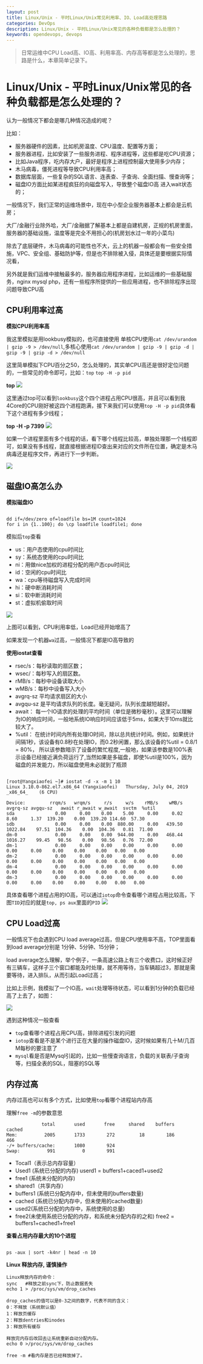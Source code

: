 ```yaml
---
layout: post
title: Linux/Unix - 平时Linux/Unix常见利用率、IO、Load高处理思路
categories: DevOps
description: Linux/Unix - 平时Linux/Unix常见的各种负载都是怎么处理的？
keywords: opendevops, devops 
---
```


> 日常运维中CPU Load高、IO高、利用率高、内存高等都是怎么处理的，思路是什么，本章简单记录下。

# Linux/Unix - 平时Linux/Unix常见的各种负载都是怎么处理的？


认为一般情况下都会是哪几种情况造成的呢？

比如： 

- 服务器硬件的因素，比如机房温度、CPU温度、配置等方面；
- 服务器进程，比如安装了一些服务进程、程序进程等，这些都是吃CPU资源；
- 比如Java程序，吃内存大户，最好是程序上进程控制最大使用多少内存；
- 木马病毒，僵死进程等导致CPU利用率高；
- 数据库层面，一些复杂的SQL语言、连表查、子查询、全面扫描、慢查询等；
- 磁盘IO方面比如某进程疯狂的向磁盘写入，导致整个磁盘IO高 进入wait状态的；

一般情况下，我们正常的运维场景中，现在中小型企业服务器基本上都会是云机房；

大厂/金融行业除外哈，大厂/金融据了解基本上都是自建机房，正规的机房里面，服务器的基础设施，温度等是完全不用担心的(机房划水过一年的小菜鸟)

除去了底层硬件，木马病毒的可能性也不大，云上的机器一般都会有一些安全措施，VPC、安全组、基础防护等，但是也不排除被入侵，具体还是要根据实际情况看，

另外就是我们运维中接触最多的，服务器应用程序进程，比如运维的一些基础服务，nginx mysql php，还有一些程序所提供的一些应用进程，也不排除程序出现问题导致CPU高


## CPU利用率过高

**模拟CPU利用率高**

我这里模拟是用lookbusy模拟的，也可直接使用 单核CPU使用`cat /dev/urandom | gzip -9 > /dev/null`,多核心使用`cat /dev/urandom | gzip -9 | gzip -d | gzip -9 | gzip -d > /dev/null`


这里简单模拟下CPU百分之50，怎么处理的，其实单CPU高还是很好定位问题的，一些常见的命令即可，比如：`top` `top -H -p pid`

**top**
![](/images/15621209451.jpg)

这里通过top可以看到`lookbusy`这个四个进程占用CPU很高，并且可以看到我4Core的CPU刚好被这四个进程跑满，接下来我们可以使用`top -H -p pid`具体看下这个进程有多少线程；


**top -H -p 7399**
![](/images/20190703103700.png)

如果一个进程里面有多个线程的话，看下哪个线程比较高，单独处理那一个线程即可，如果没有多线程，就直接根据进程ID查出来对应的文件所在位置，确定是木马病毒还是程序文件，再进行下一步判断。

![](/images/20190703103855.png)





## 磁盘IO高怎么办

**模拟磁盘IO**  

```shell

dd if=/dev/zero of=loadfile bs=1M count=1024
for i in {1..100}; do \cp loadfile loadfile1; done
```

模拟后`top`查看
- us：用户态使用的cpu时间比
- sy：系统态使用的cpu时间比
- ni：用做nice加权的进程分配的用户态cpu时间比
- id：空闲的cpu时间比
- wa：cpu等待磁盘写入完成时间
- hi：硬中断消耗时间
- si：软中断消耗时间
- st：虚拟机偷取时间

![](/images/20190703105136.png)

上图可以看到，CPU利用率低，Load已经开始增高了

如果发现一个机器`wa`过高，一般情况下都是IO高导致的


**使用iostat查看**  

- rsec/s：每秒读取的扇区数；
- wsec/：每秒写入的扇区数。
- rMB/s：每秒中设备读取大小
- wMB/s：每秒中设备写入大小
- avgrq-sz 平均请求扇区的大小
- avgqu-sz 是平均请求队列的长度。毫无疑问，队列长度越短越好。    
- await：  每一个IO请求的处理的平均时间（单位是微秒毫秒）。这里可以理解为IO的响应时间，一般地系统IO响应时间应该低于5ms，如果大于10ms就比较大了。
- %util： 在统计时间内所有处理IO时间，除以总共统计时间。例如，如果统计间隔1秒，该设备有0.8秒在处理IO，而0.2秒闲置，那么该设备的%util = 0.8/1 = 80%，
所以该参数暗示了设备的繁忙程度,一般地，如果该参数是100%表示设备已经接近满负荷运行了,当然如果是多磁盘，即使%util是100%，因为磁盘的并发能力，所以磁盘使用未必就到了瓶颈  

```shell  

[root@Yangxiaofei ~]# iostat -d -x -m 1 10
Linux 3.10.0-862.el7.x86_64 (Yangxiaofei) 	Thursday, July 04, 2019 	_x86_64_	(6 CPU)

Device:         rrqm/s   wrqm/s     r/s     w/s    rMB/s    wMB/s avgrq-sz avgqu-sz   await r_await w_await  svctm  %util
sda               0.00     0.00    0.00    5.00     0.00     0.02     8.60     1.37  139.20    0.00  139.20 114.60  57.30
sdb               0.00     0.00    0.00  880.00     0.00   439.50  1022.84    97.51  104.36    0.00  104.36   0.81  71.00
dm-0              0.00     0.00    0.00  944.00     0.00   468.44  1016.27    99.45   98.56    0.00   98.56   0.76  72.00
dm-1              0.00     0.00    0.00    0.00     0.00     0.00     0.00     0.00    0.00    0.00    0.00   0.00   0.00
dm-2              0.00     0.00    0.00    0.00     0.00     0.00     0.00     0.00    0.00    0.00    0.00   0.00   0.00
dm-4              0.00     0.00    0.00    0.00     0.00     0.00     0.00     0.00    0.00    0.00    0.00   0.00   0.00
dm-3              0.00     0.00    0.00    0.00     0.00     0.00     0.00     0.00    0.00    0.00    0.00   0.00   0.00

```

具体查看哪个进程占用的IO高，可以通过`iotop`命令查看哪个进程占用比较高，下图`TID`对应的就是`top, ps aux`里面的`PID`
![](/images/20190703105255.png)


## CPU Load过高

一般情况下也会遇到CPU load average过高，但是CPU使用率不高，TOP里面看到load average分别是 1分钟、5分钟、15分钟；

load average怎么理解，举个例子，一条高速公路上有三个收费口，这时候正好有三辆车，这样子三个窗口都能及时处理，就不用等待，当车辆超过3，那就是需要等待，进入排队，从而引起Load过高；

比如上示例，我模拟了一个IO高，`wait`处理等待状态，可以看到1分钟的负载已经高了上去了，如图：

![](/images/20190703105136.png)


遇到这种情况一般查看
- `top`查看哪个进程占用CPU高，排除进程引发的问题
- `iotop`查看是不是某个进行正在大量的操作磁盘IO，这时候如果有几十M/几百M每秒的要注意了
- `mysql`看是否是Mysql引起的，比如一些慢查询语言，负载的关联表/子查询等，扫描全表的SQL，阻塞的SQL等


## 内存过高

内存过高也可以有多个方式，比如使用`top`看哪个进程站内存高

理解`free -m`的参数意思

```shell
             total       used       free     shared    buffers     cached
Mem:          2005       1733        272         18        186        466
-/+ buffers/cache:       1080        924
Swap:          991          0        991

```

- Tocal1（表示总内存容量）
- Used1 (系统已分配的内存) userd1 = buffers1+caced1+used2
- free1 (系统未分配的内存)
- shared1（共享内存）
- buffers1 (系统已分配内存中，但未使用的buffers数量)
- cached (系统已分配内存中，但未使用的cached数量)
- used2(系统已分配的内存中，系统使用的总量)
- free2(未使用系统已分配的内存，和系统未分配内存的之和) free2 = buffers1+cached1+free1


**查看占用内存最大的10个进程**

```shell  

ps -aux | sort -k4nr | head -n 10

```

**Linux 释放内存, 谨慎操作**

```
Linux释放内存的命令：
sync   #释放之前sync下，防止数据丢失
echo 1 > /proc/sys/vm/drop_caches

drop_caches的值可以是0-3之间的数字，代表不同的含义：
0：不释放（系统默认值）
1：释放页缓存
2：释放dentries和inodes
3：释放所有缓存

释放完内存后改回去让系统重新自动分配内存。
echo 0 >/proc/sys/vm/drop_caches

free -m #看内存是否已经释放掉了。

```